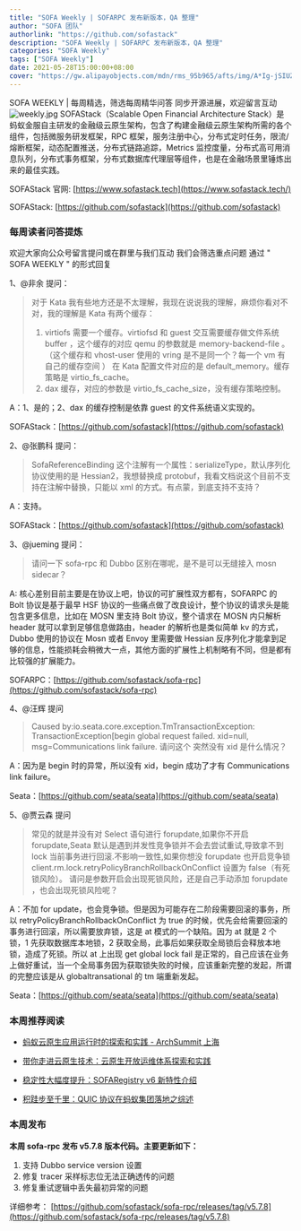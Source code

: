 ```yaml
---
title: "SOFA Weekly | SOFARPC 发布新版本，QA 整理"
author: "SOFA 团队"
authorlink: "https://github.com/sofastack"
description: "SOFA Weekly | SOFARPC 发布新版本，QA 整理"
categories: "SOFA Weekly"
tags: ["SOFA Weekly"]
date: 2021-05-28T15:00:00+08:00
cover: "https://gw.alipayobjects.com/mdn/rms_95b965/afts/img/A*Ig-jSIUZWx0AAAAAAAAAAAAAARQnAQ"
---
```


SOFA WEEKLY | 每周精选，筛选每周精华问答
同步开源进展，欢迎留言互动
![weekly.jpg](https://gw.alipayobjects.com/mdn/rms_95b965/afts/img/A*ARgKS6SuU7YAAAAAAAAAAAAAARQnAQ)
SOFAStack（Scalable Open Financial Architecture Stack）是蚂蚁金服自主研发的金融级云原生架构，包含了构建金融级云原生架构所需的各个组件，包括微服务研发框架，RPC 框架，服务注册中心，分布式定时任务，限流/熔断框架，动态配置推送，分布式链路追踪，Metrics 监控度量，分布式高可用消息队列，分布式事务框架，分布式数据库代理层等组件，也是在金融场景里锤炼出来的最佳实践。

SOFAStack 官网: [https://www.sofastack.tech](https://www.sofastack.tech/)

SOFAStack: [https://github.com/sofastack](https://github.com/sofastack)

### 每周读者问答提炼

欢迎大家向公众号留言提问或在群里与我们互动
我们会筛选重点问题
通过 " SOFA WEEKLY " 的形式回复

1、@非余 提问：

> 对于 Kata 我有些地方还是不太理解，我现在说说我的理解，麻烦你看对不 对，我的理解是 Kata 有两个缓存：
> 1. virtiofs 需要一个缓存。virtiofsd 和 guest 交互需要缓存做文件系统 buffer ，这个缓存的对应 qemu 的参数就是 memory-backend-file 。（这个缓存和 vhost-user 使用的 vring 是不是同一个？每一个 vm
> 有自己的缓存空间 ） 在 Kata 配置文件对应的是 default_memory。缓存策略是 virtio_fs_cache。
> 2. dax 缓存，对应的参数是 virtio_fs_cache_size，没有缓存策略控制。

A：1、是的；2、dax 的缓存控制是依靠 guest 的文件系统语义实现的。

SOFAStack：[https://github.com/sofastack](https://github.com/sofastack)

2、@张鹏科 提问：

> SofaReferenceBinding 这个注解有一个属性：serializeType，默认序列化协议使用的是
> Hessian2，我想替换成 protobuf，我看文档说这个目前不支持在注解中替换，只能以 xml 的方式。有点蒙，到底支持不支持？

A：支持。

SOFAStack：[https://github.com/sofastack](https://github.com/sofastack)

3、@jueming 提问：

> 请问一下 sofa-rpc 和 Dubbo 区别在哪呢，是不是可以无缝接入 mosn sidecar？

A: 核心差别目前主要是在协议上吧，协议的可扩展性双方都有，SOFARPC 的 Bolt 协议是基于最早 HSF 协议的一些痛点做了改良设计，整个协议的请求头是能包含更多信息，比如在 MOSN 里支持 Bolt 协议，整个请求在 MOSN 内只解析 header 就可以拿到足够信息做路由，header 的解析也是类似简单 kv 的方式，Dubbo 使用的协议在 Mosn 或者 Envoy 里需要做 Hessian 反序列化才能拿到足够的信息，性能损耗会稍微大一点，其他方面的扩展性上机制略有不同，但是都有比较强的扩展能力。

SOFARPC：[https://github.com/sofastack/sofa-rpc](https://github.com/sofastack/sofa-rpc)

4、@汪辉 提问

> Caused by:io.seata.core.exception.TmTransactionException:
> TransactionException[begin global request failed. xid=null,
> msg=Communications link failure. 请问这个 突然没有 xid 是什么情况？

A：因为是 begin 时的异常，所以没有 xid，begin 成功了才有 Communications link failure。

Seata：[https://github.com/seata/seata](https://github.com/seata/seata)


5、@贾云森 提问

> 常见的就是并没有对 Select 语句进行 forupdate,如果你不开启 forupdate,Seata 默认是遇到并发性竞争锁并不会去尝试重试,导致拿不到 lock 当前事务进行回滚.不影响一致性,如果你想没 forupdate
也开启竞争锁 client.rm.lock.retryPolicyBranchRollbackOnConflict 设置为
false（有死锁风险）。 请问是参数开启会出现死锁风险，还是自己手动添加 forupdate ，也会出现死锁风险呢？

A：不加 for update，也会竞争锁。但是因为可能存在二阶段需要回滚的事务，所以 retryPolicyBranchRollbackOnConflict 为 true 的时候，优先会给需要回滚的事务进行回滚，所以需要放弃锁，这是 at 模式的一个缺陷。因为 at 就是 2 个锁，1 先获取数据库本地锁，2 获取全局，此事后如果获取全局锁后会释放本地锁，造成了死锁。所以 at 上出现 get global lock fail 是正常的，自己应该在业务上做好重试，当一个全局事务因为获取锁失败的时候，应该重新完整的发起，所谓的完整应该是从 globaltransational 的 tm 端重新发起。

Seata：[https://github.com/seata/seata](https://github.com/seata/seata)

### 本周推荐阅读

- [蚂蚁云原生应用运行时的探索和实践 - ArchSummit 上海](https://mp.weixin.qq.com/s?__biz=MzUzMzU5Mjc1Nw==&mid=2247488131&idx=1&sn=cd0b101c2db86b1d28e9f4fe07b0446e&chksm=faa0fd59cdd7744f14deeffd3939d386cff6cecdde512aa9ad00cef814c033355ac792001377&scene=21)

- [带你走进云原生技术：云原生开放运维体系探索和实践](https://mp.weixin.qq.com/s?__biz=MzUzMzU5Mjc1Nw==&mid=2247488044&idx=1&sn=ef6300d4b451723aa5001cd3deb17fbc&chksm=faa0fdf6cdd774e03ccd9130099674720a81e7e109ecf810af147e08778c6582636769646490&scene=21)

- [稳定性大幅度提升：SOFARegistry v6 新特性介绍](https://mp.weixin.qq.com/s?__biz=MzUzMzU5Mjc1Nw==&mid=2247487799&idx=1&sn=3f2c120cd6d6e653e0d7c2805e2935ae&chksm=faa0feedcdd777fbebe262adc8ce044455e2056945460d06b5d3af3588dfd3403ca2a976fa37&scene=21)

- [积跬步至千里：QUIC 协议在蚂蚁集团落地之综述](https://mp.weixin.qq.com/s?__biz=MzUzMzU5Mjc1Nw==&mid=2247487717&idx=1&sn=ca9452cdc10989f61afbac2f012ed712&chksm=faa0ff3fcdd77629d8e5c8f6c42af3b4ea227ee3da3d5cdf297b970f51d18b8b1580aac786c3&scene=21)

### 本周发布

**本周 sofa-rpc 发布 v5.7.8 版本代码。主要更新如下：**

1. 支持 Dubbo service version 设置
2. 修复 tracer 采样标志位无法正确透传的问题
3. 修复重试逻辑中丢失最初异常的问题

详细参考：
[https://github.com/sofastack/sofa-rpc/releases/tag/v5.7.8](https://github.com/sofastack/sofa-rpc/releases/tag/v5.7.8)


